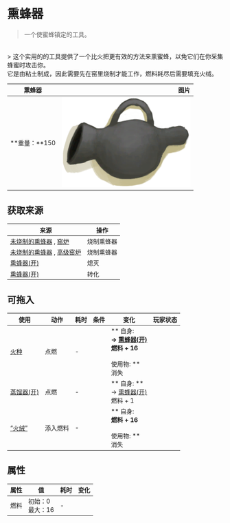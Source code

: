 # 熏蜂器  
> 一个使蜜蜂镇定的工具。  
<br>  
> 这个实用的的工具提供了一个比火把更有效的方法来熏蜜蜂，以免它们在你采集蜂蜜时攻击你。<br>它是由粘土制成，因此需要先在窑里烧制才能工作，燃料耗尽后需要填充火绒。  
  
  熏蜂器  |   图片   
 ----  |  ----:   
 **重量：**150  |  <img decoding="async" src="Sprite/BeeSmokerOff.png" href="a.md" style="max-width:300px;max-height:300px;">   
  
## 获取来源  
来源  |  操作  
----  |  ----  
[未烧制的熏蜂器](BeeSmokerUnfired.md) , [窑炉](Kiln.md)  |  烧制熏蜂器  
[未烧制的熏蜂器](BeeSmokerUnfired.md) , [高级窑炉](KilnAdvanced.md)  |  烧制熏蜂器  
[熏蜂器(开)](BeeSmokerOn.md)  |  熄灭  
[熏蜂器(开)](BeeSmokerOn.md)  |  转化  
## 可拖入  
使用  |  动作  |  耗时  |  条件  |  变化  |  玩家状态  
----  |  ----  |  ----  |  ----  |  ----  |  ----  
[火种](TinderLit.md)  |  点燃<br>  |  -  |    |  ** 自身: **<br>→ [熏蜂器(开)](BeeSmokerOn.md)<br>燃料 + 16<br><br>** 使用物: **<br>消失  |    
[蒸馏器(开)](AlembicOn.md)  |  点燃<br>  |  -  |    |  ** 自身: **<br>→ [熏蜂器(开)](BeeSmokerOn.md)<br>燃料 + 1  |    
[“火绒”](tag_Tinder.md)  |  添入燃料<br>  |  -  |    |  ** 自身: **<br>燃料 + 16<br><br>** 使用物: **<br>消失  |    
## 属性   
属性  |  值  |  耗时  |  变化  
----  |  ----  |  ----  |  ----  
燃料  |  初始：0<br>最大：16  |  -  |    


<script>document.title="熏蜂器 - 卡牌生存百科 Card Survival Wiki";</script>